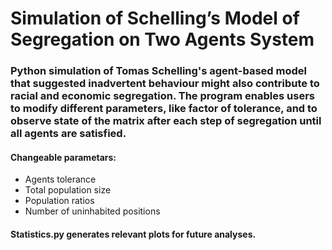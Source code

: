 # Simulation of Schelling’s Model of Segregation on Two Agents System

### Python simulation of Tomas Schelling's agent-based model that suggested inadvertent behaviour might also contribute to racial and economic segregation. The program enables users to modify different parameters, like factor of tolerance, and to observe state of the matrix after each step of segregation until all agents are satisfied.

#### Changeable parametars:
- Agents tolerance
- Total population size
- Population ratios
- Number of uninhabited positions

#### Statistics.py generates relevant plots for future analyses.
